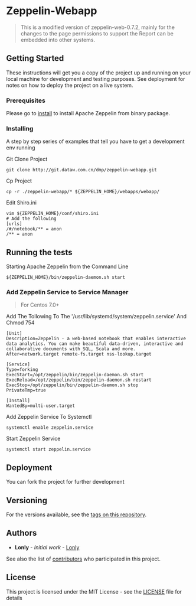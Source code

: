 # Zeppelin-Webapp

> This is a modified version of zeppelin-web-0.7.2, mainly for the changes to the page permissions to support the Report can be embedded into other systems.

## Getting Started

These instructions will get you a copy of the project up and running on your local machine for development and testing purposes. See deployment for notes on how to deploy the project on a live system.

### Prerequisites

Please go to [install](http://zeppelin.apache.org/docs/snapshot/install/install.html) to install Apache Zeppelin from binary package.

### Installing

A step by step series of examples that tell you have to get a development env running

Git Clone Project
```
git clone http://git.dataw.com.cn/dmp/zeppelin-webapp.git
```

Cp Project

```
cp -r ./zeppelin-webapp/* ${ZEPPELIN_HOME}/webapps/webapp/
```

Edit Shiro.ini

```
vim ${ZEPPELIN_HOME}/conf/shiro.ini
# Add the following
[urls]
/#/notebook/** = anon
/** = anon
```

## Running the tests

Starting Apache Zeppelin from the Command Line
```
${ZEPPELIN_HOME}/bin/zeppelin-daemon.sh start
```

### Add Zeppelin Service to Service Manager

> For Centos 7.0+

Add The Tollowing To The '/usr/lib/systemd/system/zeppelin.service' And Chmod 754

```
[Unit]  
Description=Zeppelin - a web-based notebook that enables interactive data analytics. You can make beautiful data-driven, interactive and collaborative documents with SQL, Scala and more. 
After=network.target remote-fs.target nss-lookup.target  
   
[Service]  
Type=forking  
ExecStart=/opt/zeppelin/bin/zeppelin-daemon.sh start
ExecReload=/opt/zeppelin/bin/zeppelin-daemon.sh restart
ExecStop=/opt/zeppelin/bin/zeppelin-daemon.sh stop
PrivateTmp=true  
   
[Install]  
WantedBy=multi-user.target  
```

Add Zeppelin Service To Systemctl

```
systemctl enable zeppelin.service
```

Start Zeppelin Service

```
systemctl start zeppelin.service
```

## Deployment

You can fork the project for further development

## Versioning

For the versions available, see the [tags on this repository](http://git.dataw.com.cn/dmp/zeppelin-webapp/). 

## Authors

* **Lonly** - *Initial work* - [Lonly](https://github.com/lonly197)

See also the list of [contributors](http://git.dataw.com.cn/dmp/zeppelin-webapp/contributors) who participated in this project.

## License

This project is licensed under the MIT License - see the [LICENSE](LICENSE) file for details
